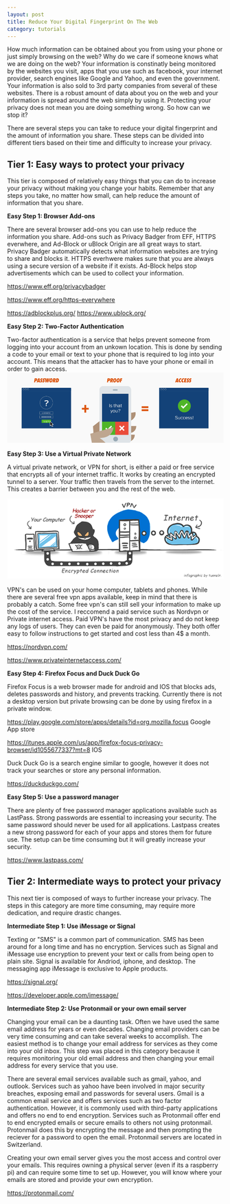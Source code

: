 ```yaml
---
layout: post
title: Reduce Your Digital Fingerprint On The Web
category: tutorials
---
```

How much information can be obtained about you from using your phone or just simply browsing on the web? Why do we care if someone knows what we are doing on the web? Your information is constinatly being monitored by the websites you visit, apps that you use such as facebook, your internet provider, search engines like Google and Yahoo, and even the government. Your information is also sold to 3rd party companies from several of these websites. There is a robust amount of data about you on the web and your information is spread around the web simply by using it. Protecting your privacy does not mean you are doing something wrong. So how can we stop it? 

There are several steps you can take to reduce your digital fingerprint and the amount of information you share. These steps can be divided into different tiers based on their time and difficulty to increase your privacy. 

<h2>Tier 1: Easy ways to protect your privacy</h2>

This tier is composed of relatively easy things that you can do to increase your privacy without making you change your habits. Remember that any steps you take, no matter how small, can help reduce the amount of information that you share. 

<b> Easy Step 1: Browser Add-ons</b>

There are several browser add-ons you can use to help reduce the information you share. Add-ons such as Privacy Badger from EFF, HTTPS everwhere, and Ad-Block or uBlock Origin are all great ways to start. Privacy Badger automatically detects what information websites are trying to share and blocks it. HTTPS everhwere makes sure that you are always using a secure version of a website if it exists. Ad-Block helps stop advertisements which can be used to collect your information. 

<a href="https://www.eff.org/privacybadger">https://www.eff.org/privacybadger</a>

<a href="https://www.eff.org/https-everywhere">https://www.eff.org/https-everywhere</a>

<a href="https://adblockplus.org/">https://adblockplus.org/</a>
<a href="https://www.ublock.org/">https://www.ublock.org/</a>

<b> Easy Step 2: Two-Factor Authentication</b>

Two-factor authentication is a service that helps prevent someone from logging into your account from an unkown location. This is done by sending a code to your email or text to your phone that is required to log into your account. This means that the attacker has to have your phone or email in order to gain access. 
![Image description](/images/2factor.png)

<b> Easy Step 3: Use a Virtual Private Network</b>

A virtual private network, or VPN for short, is either a paid or free service that encrypts all of your internet traffic. It works by creating an encrypted tunnel to a server. Your traffic then travels from the server to the internet. This creates a barrier between you and the rest of the web. 

![Image description](/images/vpnpic.png)

VPN's can be used on your home computer, tablets and phones. While there are several free vpn apps available, keep in mind that there is probably a catch. Some free vpn's can still sell your information to make up the cost of the service. I reccomend a paid service such as Nordvpn or Private internet access. Paid VPN's have the most privacy and do not keep any logs of users. They can even be paid for anonymously. They both offer easy to follow instructions to get started and cost less than 4$ a month. 

<a href="https://nordvpn.com/">https://nordvpn.com/</a>

<a href="https://www.privateinternetaccess.com/">https://www.privateinternetaccess.com/</a>

<b> Easy Step 4: Firefox Focus and Duck Duck Go</b>

Firefox Focus is a web browser made for android and IOS that blocks ads, deletes passwords and history, and prevents tracking. Currently there is not a desktop version but private browsing can be done by using firefox in a private window. 

<a href="https://play.google.com/store/apps/details?id=org.mozilla.focus">https://play.google.com/store/apps/details?id=org.mozilla.focus</a> Google App store

<a href="https://itunes.apple.com/us/app/firefox-focus-privacy-browser/id1055677337?mt=8">https://itunes.apple.com/us/app/firefox-focus-privacy-browser/id1055677337?mt=8</a> IOS

Duck Duck Go is a search engine similar to google, however it does not track your searches or store any personal information.  

<a href="https://duckduckgo.com/">https://duckduckgo.com/</a>


<b> Easy Step 5: Use a password manager</b>

There are plenty of free password manager applications available such as LastPass. Strong passwords are essential to increasing your security. The same password should never be used for all applications. Lastpass creates a new strong password for each of your apps and stores them for future use. The setup can be time consuming but it will greatly increase your security. 

<a href="https://www.lastpass.com/">https://www.lastpass.com/</a>

<h2>Tier 2: Intermediate ways to protect your privacy</h2>

This next tier is composed of ways to further increase your privacy. The steps in this category are more time consuming, may require more dedication, and require drastic changes. 

<b> Intermediate Step 1: Use iMessage or Signal</b>

Texting or "SMS" is a common part of communication. SMS has been around for a long time and has no encryption. Services such as Signal and iMessage use encryption to prevent your text or calls from being open to plain site. Signal is available for Andriod, iphone, and desktop. The messaging app iMessage is exclusive to Apple products.

<a href="https://signal.org/">https://signal.org/</a>

<a href="https://developer.apple.com/imessage/">https://developer.apple.com/imessage/</a>

<b> Intermediate Step 2: Use Protonmail or your own email server</b>

Changing your email can be a daunting task. Often we have used the same email address for years or even decades. Changing email providers can be very time consuming and can take several weeks to accomplish. The easiest method is to change your email address for services as they come into your old inbox. This step was placed in this category because it requires monitoring your old email address and then changing your email address for every service that you use. 

There are several email services available such as gmail, yahoo, and outlook. Services such as yahoo have been involved in major security breaches, exposing email and passwords for several users. Gmail is a common email service and offers services such as two factor authentication. However, it is commonly used with third-party applications and offers no end to end encryption. Services such as Protonmail offer end to end encrypted emails or secure emails to others not using protonmail. Protonmail does this by encrypting the message and then prompting the reciever for a password to open the email. Protonmail servers are located in Switzerland. 

Creating your own email server gives you the most access and control over your emails. This requires owning a physical server (even if its a raspberry pi) and can require some time to set up. However, you will know where your emails are stored and provide your own encryption. 

<a href="https://protonmail.com/">https://protonmail.com/</a>







